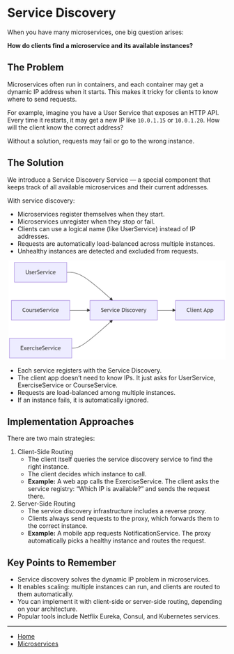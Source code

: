 # Service Discovery

When you have many microservices, one big question arises:

**How do clients find a microservice and its available instances?**

## The Problem

Microservices often run in containers, and each container may get a dynamic IP address when it starts. This makes it tricky for clients to know where to send requests.

For example, imagine you have a User Service that exposes an HTTP API. Every time it restarts, it may get a new IP like `10.0.1.15` or `10.0.1.20`. How will the client know the correct address?

Without a solution, requests may fail or go to the wrong instance.

## The Solution

We introduce a Service Discovery Service — a special component that keeps track of all available microservices and their current addresses.

With service discovery:

- Microservices register themselves when they start.
- Microservices unregister when they stop or fail.
- Clients can use a logical name (like UserService) instead of IP addresses.
- Requests are automatically load-balanced across multiple instances.
- Unhealthy instances are detected and excluded from requests.

<p align="center">
    <img src="./assets/img1.png" alt="img1" width="500"/>
</p>

- Each service registers with the Service Discovery.
- The client app doesn’t need to know IPs. It just asks for UserService, ExerciseService or CourseService.
- Requests are load-balanced among multiple instances.
- If an instance fails, it is automatically ignored.

## Implementation Approaches

There are two main strategies:

1. Client-Side Routing
    - The client itself queries the service discovery service to find the right instance.
    - The client decides which instance to call.
    - **Example:** A web app calls the ExerciseService. The client asks the service registry: “Which IP is available?” and sends the request there.
2. Server-Side Routing
    - The service discovery infrastructure includes a reverse proxy.
    - Clients always send requests to the proxy, which forwards them to the correct instance.
    - **Example:** A mobile app requests NotificationService. The proxy automatically picks a healthy instance and routes the request.

## Key Points to Remember

- Service discovery solves the dynamic IP problem in microservices.
- It enables scaling: multiple instances can run, and clients are routed to them automatically.
- You can implement it with client-side or server-side routing, depending on your architecture.
- Popular tools include Netflix Eureka, Consul, and Kubernetes services.   

---

- [Home](./../../README.md)
- [Microservices](./../tutorials.md)